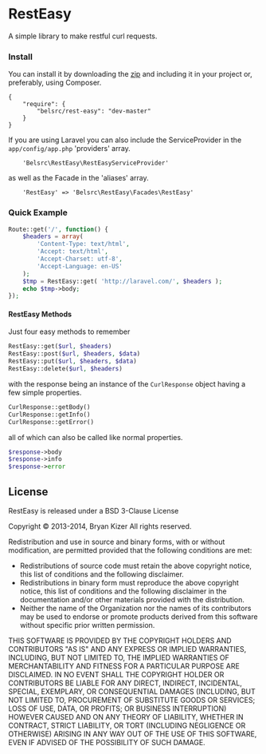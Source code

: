 # RestEasy
A simple library to make restful curl requests.

### Install
You can install it by downloading the [zip](https://github.com/belsrc/rest-easy/archive/master.zip) and including it in your project or, preferably, using Composer.
```
{
    "require": {
        "belsrc/rest-easy": "dev-master"
    }
}
```
If you are using Laravel you can also include the ServiceProvider in the ```app/config/app.php``` 'providers' array.
```
    'Belsrc\RestEasy\RestEasyServiceProvider'
```
as well as the Facade in the 'aliases' array.
```
    'RestEasy' => 'Belsrc\RestEasy\Facades\RestEasy'
```

### Quick Example
```php
Route::get('/', function() {
    $headers = array(
        'Content-Type: text/html',
        'Accept: text/html',
        'Accept-Charset: utf-8',
        'Accept-Language: en-US'
    );
    $tmp = RestEasy::get( 'http://laravel.com/', $headers );
    echo $tmp->body;
});
```

#### RestEasy Methods
Just four easy methods to remember
```php
RestEasy::get($url, $headers)
RestEasy::post($url, $headers, $data)
RestEasy::put($url, $headers, $data)
RestEasy::delete($url, $headers)
```
with the response being an instance of the ```CurlResponse``` object having a few simple properties.
```php
CurlResponse::getBody()
CurlResponse::getInfo()
CurlResponse::getError()
```
all of which can also be called like normal properties.
```php
$response->body
$response->info
$response->error
```

## License ##
RestEasy is released under a BSD 3-Clause License

Copyright &copy; 2013-2014, Bryan Kizer
All rights reserved.

Redistribution and use in source and binary forms, with or without
modification, are permitted provided that the following conditions are
met:

* Redistributions of source code must retain the above copyright notice,
  this list of conditions and the following disclaimer.
* Redistributions in binary form must reproduce the above copyright notice,
  this list of conditions and the following disclaimer in the documentation
  and/or other materials provided with the distribution.
* Neither the name of the Organization nor the names of its contributors
  may be used to endorse or promote products derived from this software
  without specific prior written permission.

THIS SOFTWARE IS PROVIDED BY THE COPYRIGHT HOLDERS AND CONTRIBUTORS "AS
IS" AND ANY EXPRESS OR IMPLIED WARRANTIES, INCLUDING, BUT NOT LIMITED
TO, THE IMPLIED WARRANTIES OF MERCHANTABILITY AND FITNESS FOR A
PARTICULAR PURPOSE ARE DISCLAIMED. IN NO EVENT SHALL THE COPYRIGHT
HOLDER OR CONTRIBUTORS BE LIABLE FOR ANY DIRECT, INDIRECT, INCIDENTAL,
SPECIAL, EXEMPLARY, OR CONSEQUENTIAL DAMAGES (INCLUDING, BUT NOT LIMITED
TO, PROCUREMENT OF SUBSTITUTE GOODS OR SERVICES; LOSS OF USE, DATA, OR
PROFITS; OR BUSINESS INTERRUPTION) HOWEVER CAUSED AND ON ANY THEORY OF
LIABILITY, WHETHER IN CONTRACT, STRICT LIABILITY, OR TORT (INCLUDING
NEGLIGENCE OR OTHERWISE) ARISING IN ANY WAY OUT OF THE USE OF THIS
SOFTWARE, EVEN IF ADVISED OF THE POSSIBILITY OF SUCH DAMAGE.
